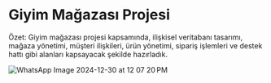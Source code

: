 # Giyim Mağazası Projesi

Özet:
Giyim mağazası projesi kapsamında, ilişkisel veritabanı tasarımı, mağaza yönetimi, müşteri ilişkileri, ürün yönetimi, sipariş işlemleri ve destek hattı gibi alanları kapsayacak şekilde hazırladık.



![WhatsApp Image 2024-12-30 at 12 07 20 PM](https://github.com/user-attachments/assets/fed91638-7016-4218-8d34-695a92a87d7d)
